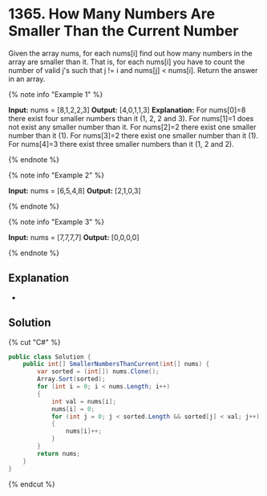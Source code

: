 # 1365. How Many Numbers Are Smaller Than the Current Number

Given the array nums, for each nums[i] find out how many numbers in the array are smaller than it. That is, for each nums[i] you have to count the number of valid j's such that j != i and nums[j] < nums[i]. Return the answer in an array.

{% note info "Example 1" %}

**Input:** nums = [8,1,2,2,3]
**Output:** [4,0,1,1,3]
**Explanation:** 
For nums[0]=8 there exist four smaller numbers than it (1, 2, 2 and 3). 
For nums[1]=1 does not exist any smaller number than it.
For nums[2]=2 there exist one smaller number than it (1). 
For nums[3]=2 there exist one smaller number than it (1). 
For nums[4]=3 there exist three smaller numbers than it (1, 2 and 2).

{% endnote %}

{% note info "Example 2" %}

**Input:** nums = [6,5,4,8]
**Output:** [2,1,0,3]

{% endnote %}

{% note info "Example 3" %}

**Input:** nums = [7,7,7,7]
**Output:** [0,0,0,0]

{% endnote %}

## Explanation
-

## Solution
{% cut "C#" %}
```cs
public class Solution {
    public int[] SmallerNumbersThanCurrent(int[] nums) {
        var sorted = (int[]) nums.Clone();
        Array.Sort(sorted);
        for (int i = 0; i < nums.Length; i++)
        {
            int val = nums[i];
            nums[i] = 0;
            for (int j = 0; j < sorted.Length && sorted[j] < val; j++)
            {
                nums[i]++;
            }
        }
        return nums;
    }
}
```
{% endcut %}